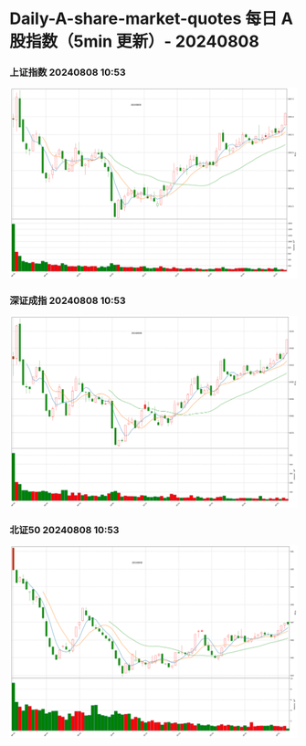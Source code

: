 
# Daily-A-share-market-quotes 每日 A 股指数（5min 更新）- 20240808

### 上证指数 20240808 10:53
![](./fig/2024/8/20240808-sh000001.png)

### 深证成指 20240808 10:53
![](./fig/2024/8/20240808-sz399001.png)

### 北证50 20240808 10:53
![](./fig/2024/8/20240808-bj899050.png)
